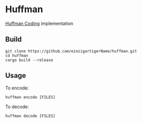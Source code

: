 # Huffman

[Huffman Coding](https://en.wikipedia.org/wiki/Huffman_coding) implementation

## Build
```shell
git clone https://github.com/einzigartigerName/huffman.git
cd huffman
cargo build --release
```

## Usage
To encode:
```shell
huffman encode [FILES]
```
To decode:
```shell
huffman decode [FILES]
```